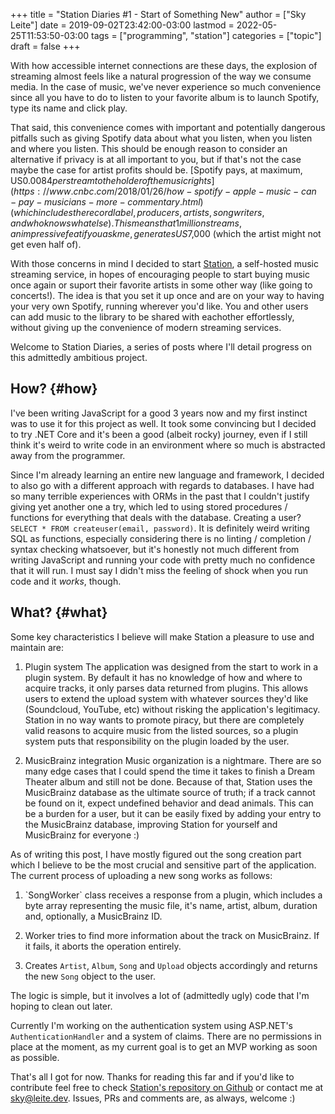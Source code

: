 +++
title = "Station Diaries #1 - Start of Something New"
author = ["Sky Leite"]
date = 2019-09-02T23:42:00-03:00
lastmod = 2022-05-25T11:53:50-03:00
tags = ["programming", "station"]
categories = ["topic"]
draft = false
+++

With how accessible internet connections are these days, the explosion of
streaming almost feels like a natural progression of the way we consume media.
In the case of music, we've never experience so much convenience since all you
have to do to listen to your favorite album is to launch Spotify, type its name
and click play.

That said, this convenience comes with important and potentially dangerous
pitfalls such as giving Spotify data about what you listen, when you listen and
where you listen. This should be enough reason to consider an alternative if
privacy is at all important to you, but if that's not the case maybe the case
for artist profits should be. [Spotify pays, at maximum, US$0.0084 per stream to
the holder of the music rights](https://www.cnbc.com/2018/01/26/how-spotify-apple-music-can-pay-musicians-more-commentary.html) (which includes the record label, producers,
artists, songwriters, and who knows what else). This means that 1 million
streams, an impressive feat if you ask me, generates US$7,000 (which the artist
might not get even half of).

With those concerns in mind I decided to start [Station](https://github.com/SkyLeiteF/station), a self-hosted music
streaming service, in hopes of encouraging people to start buying music once
again or suport their favorite artists in some other way (like going to concerts!).
The idea is that you set it up once and are on your way to having your very own
Spotify, running wherever you'd like. You and other users can add music to
the library to be shared with eachother effortlessly, without giving up the
convenience of modern streaming services.

Welcome to Station Diaries, a series of posts where I'll detail progress on this
admittedly ambitious project.


## How? {#how}

I've been writing JavaScript for a good 3 years now and my first instinct was to
use it for this project as well. It took some convincing but I decided to try
.NET Core and it's been a good (albeit rocky) journey, even if I still think
it's weird to write code in an environment where so much is abstracted away from
the programmer.

Since I'm already learning an entire new language and framework, I decided to
also go with a different approach with regards to databases. I have had so many
terrible experiences with ORMs in the past that I couldn't justify giving yet
another one a try, which led to using stored procedures / functions for
everything that deals with the database. Creating a user? `SELECT * FROM
createuser(email, password)`. It is definitely weird writing SQL as functions,
especially considering there is no linting / completion / syntax checking
whatsoever, but it's honestly not much different from writing JavaScript and
running your code with pretty much no confidence that it will run. I must say I
didn't miss the feeling of shock when you run code and it _works_, though.


## What? {#what}

Some key characteristics I believe will make Station a pleasure to use and
maintain are:

1.  Plugin system
    The application was designed from the start to work in a plugin system. By
     default it has no knowledge of how and where to acquire tracks, it only
     parses data returned from plugins. This allows users to extend the upload
     system with whatever sources they'd like (Soundcloud, YouTube, etc) without
     risking the application's legitimacy. Station in no way wants to promote
     piracy, but there are completely valid reasons to acquire music from the
     listed sources, so a plugin system puts that responsibility on the plugin
     loaded by the user.

2.  MusicBrainz integration
    Music organization is a nightmare. There are so many edge cases that I could
    spend the time it takes to finish a Dream Theater album and still not be
    done. Because of that, Station uses the MusicBrainz database as the ultimate
    source of truth; if a track cannot be found on it, expect undefined behavior
    and dead animals. This can be a burden for a user, but it can be easily fixed
    by adding your entry to the MusicBrainz database, improving Station for
    yourself and MusicBrainz for everyone :)

As of writing this post, I have mostly figured out the song creation part which
I believe to be the most crucial and sensitive part of the application. The
current process of uploading a new song works as follows:

1.  \`SongWorker\` class receives a response from a plugin, which includes a byte
    array representing the music file, it's name, artist, album, duration and,
    optionally, a MusicBrainz ID.

2.  Worker tries to find more information about the track on MusicBrainz. If it
    fails, it aborts the operation entirely.

3.  Creates `Artist`, `Album`, `Song` and `Upload` objects accordingly and
    returns the new `Song` object to the user.

The logic is simple, but it involves a lot of (admittedly ugly) code that I'm
hoping to clean out later.

Currently I'm working on the authentication system using ASP.NET's
`AuthenticationHandler` and a system of claims. There are no permissions in
place at the moment, as my current goal is to get an MVP working as soon as possible.

That's all I got for now. Thanks for reading this far and if you'd like to
contribute feel free to check [Station's repository on Github](https://github.com/SkyLeite/Station) or contact me at
[sky@leite.dev](mailto:sky@leite.dev). Issues, PRs and comments are, as always, welcome :)
